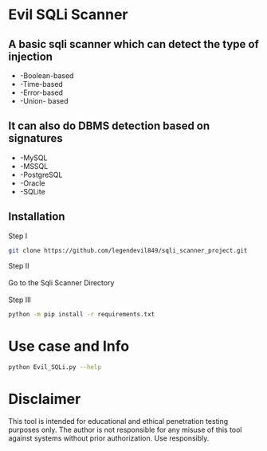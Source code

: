# Evil SQLi Scanner

## A basic sqli scanner which can detect the type of injection
* -Boolean-based
* -Time-based
* -Error-based
* -Union- based

## It can also do DBMS detection based on signatures 
* -MySQL
* -MSSQL
* -PostgreSQL
* -Oracle
* -SQLite

## Installation
Step I <br>
```bash
git clone https://github.com/legendevil849/sqli_scanner_project.git
```
Step II <br><br>
Go to the Sqli Scanner Directory <br><br>
Step III <br>
```bash
python -m pip install -r requirements.txt
```

# Use case and Info
```bash
python Evil_SQLi.py --help
```

# Disclaimer
This tool is intended for educational and ethical penetration testing purposes only.
The author is not responsible for any misuse of this tool against systems without prior authorization.
Use responsibly.
